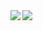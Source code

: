 <div>
<a href="https://github-readme-stats.vercel.app/apiusername=xerpi&count_private=true&show_icons=true&include_all_commits=true">
  <img  align="left" src="https://github-readme-stats.vercel.app/api?username=xerpi&count_private=true&show_icons=true&include_all_commits=true" />
</a>
<a href="https://github-readme-stats.vercel.app/api/top-langs/?username=xerpi&hide=javascript,php,html&layout=compact">
  <img align="left" src="https://github-readme-stats.vercel.app/api/top-langs/?username=xerpi&hide=javascript,php,html&layout=compact" />
</a>
</div>
